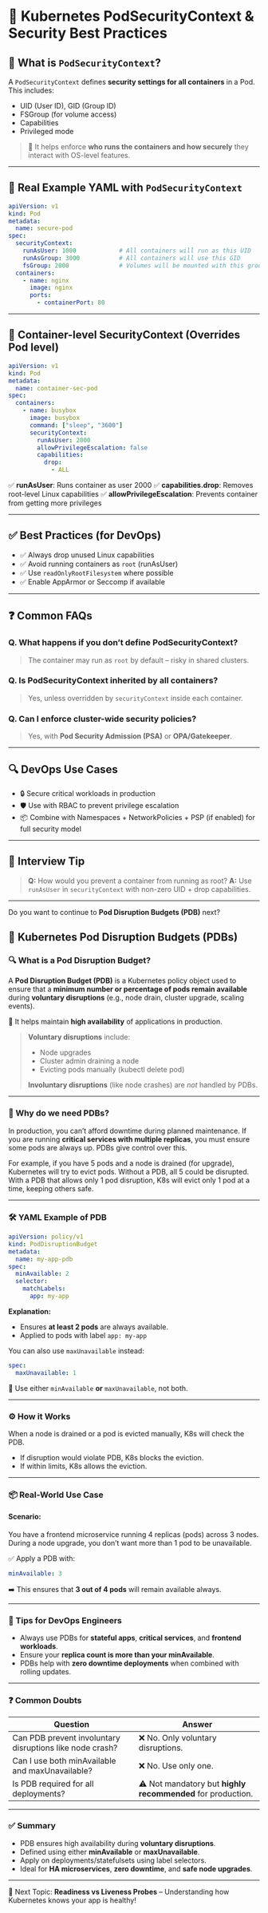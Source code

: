 # 📌 Kubernetes PodSecurityContext & Security Best Practices

## 🔐 What is `PodSecurityContext`?
A `PodSecurityContext` defines **security settings for all containers** in a Pod. This includes:
- UID (User ID), GID (Group ID)
- FSGroup (for volume access)
- Capabilities
- Privileged mode

> 🧠 It helps enforce **who runs the containers and how securely** they interact with OS-level features.

---

## 🧪 Real Example YAML with `PodSecurityContext`

```yaml
apiVersion: v1
kind: Pod
metadata:
  name: secure-pod
spec:
  securityContext:
    runAsUser: 1000            # All containers will run as this UID
    runAsGroup: 3000           # All containers will use this GID
    fsGroup: 2000              # Volumes will be mounted with this group
  containers:
    - name: nginx
      image: nginx
      ports:
        - containerPort: 80
```

---

## 🔐 Container-level SecurityContext (Overrides Pod level)

```yaml
apiVersion: v1
kind: Pod
metadata:
  name: container-sec-pod
spec:
  containers:
    - name: busybox
      image: busybox
      command: ["sleep", "3600"]
      securityContext:
        runAsUser: 2000
        allowPrivilegeEscalation: false
        capabilities:
          drop:
            - ALL
```

✅ **runAsUser**: Runs container as user 2000
✅ **capabilities.drop**: Removes root-level Linux capabilities
✅ **allowPrivilegeEscalation**: Prevents container from getting more privileges

---

## ✅ Best Practices (for DevOps)
- ✅ Always drop unused Linux capabilities
- ✅ Avoid running containers as `root` (runAsUser)
- ✅ Use `readOnlyRootFilesystem` where possible
- ✅ Enable AppArmor or Seccomp if available

---

## ❓ Common FAQs

### Q. What happens if you don’t define PodSecurityContext?
> The container may run as `root` by default – risky in shared clusters.

### Q. Is PodSecurityContext inherited by all containers?
> Yes, unless overridden by `securityContext` inside each container.

### Q. Can I enforce cluster-wide security policies?
> Yes, with **Pod Security Admission (PSA)** or **OPA/Gatekeeper**.

---

## 🔍 DevOps Use Cases
- 🔒 Secure critical workloads in production
- 🛡️ Use with RBAC to prevent privilege escalation
- 📦 Combine with Namespaces + NetworkPolicies + PSP (if enabled) for full security model

---

## 🧪 Interview Tip
> **Q:** How would you prevent a container from running as root?
> **A:** Use `runAsUser` in `securityContext` with non-zero UID + drop capabilities.

---

Do you want to continue to **Pod Disruption Budgets (PDB)** next?

## 🎯 Kubernetes Pod Disruption Budgets (PDBs)

### 🔍 What is a Pod Disruption Budget?

A **Pod Disruption Budget (PDB)** is a Kubernetes policy object used to ensure that a **minimum number or percentage of pods remain available** during **voluntary disruptions** (e.g., node drain, cluster upgrade, scaling events).

🔸 It helps maintain **high availability** of applications in production.

> **Voluntary disruptions** include:
>
> * Node upgrades
> * Cluster admin draining a node
> * Evicting pods manually (kubectl delete pod)
>
> **Involuntary disruptions** (like node crashes) are *not* handled by PDBs.

---

### 🧠 Why do we need PDBs?

In production, you can’t afford downtime during planned maintenance. If you are running **critical services with multiple replicas**, you must ensure some pods are always up. PDBs give control over this.

For example, if you have 5 pods and a node is drained (for upgrade), Kubernetes will try to evict pods. Without a PDB, all 5 could be disrupted. With a PDB that allows only 1 pod disruption, K8s will evict only 1 pod at a time, keeping others safe.

---

### 🛠 YAML Example of PDB

```yaml
apiVersion: policy/v1
kind: PodDisruptionBudget
metadata:
  name: my-app-pdb
spec:
  minAvailable: 2
  selector:
    matchLabels:
      app: my-app
```

**Explanation:**

* Ensures **at least 2 pods** are always available.
* Applied to pods with label `app: my-app`

You can also use `maxUnavailable` instead:

```yaml
spec:
  maxUnavailable: 1
```

🔁 Use either `minAvailable` **or** `maxUnavailable`, not both.

---

### ⚙️ How it Works

When a node is drained or a pod is evicted manually, K8s will check the PDB.

* If disruption would violate PDB, K8s blocks the eviction.
* If within limits, K8s allows the eviction.

---

### 📦 Real-World Use Case

#### Scenario:

You have a frontend microservice running 4 replicas (pods) across 3 nodes. During a node upgrade, you don’t want more than 1 pod to be unavailable.

✅ Apply a PDB with:

```yaml
minAvailable: 3
```

➡️ This ensures that **3 out of 4 pods** will remain available always.

---

### 📘 Tips for DevOps Engineers

* Always use PDBs for **stateful apps**, **critical services**, and **frontend workloads**.
* Ensure your **replica count is more than your minAvailable**.
* PDBs help with **zero downtime deployments** when combined with rolling updates.

---

### ❓ Common Doubts

| Question                                                 | Answer                                                      |
| -------------------------------------------------------- | ----------------------------------------------------------- |
| Can PDB prevent involuntary disruptions like node crash? | ❌ No. Only voluntary disruptions.                           |
| Can I use both minAvailable and maxUnavailable?          | ❌ No. Use only one.                                         |
| Is PDB required for all deployments?                     | ⚠️ Not mandatory but **highly recommended** for production. |

---

### ✅ Summary

* PDB ensures high availability during **voluntary disruptions**.
* Defined using either **minAvailable** or **maxUnavailable**.
* Apply on deployments/statefulsets using label selectors.
* Ideal for **HA microservices**, **zero downtime**, and **safe node upgrades**.

---

🚀 Next Topic: **Readiness vs Liveness Probes** – Understanding how Kubernetes knows your app is healthy!
